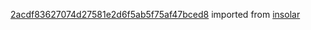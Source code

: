 [2acdf83627074d27581e2d6f5ab5f75af47bced8](https://github.com/insolar/insolar/commit/2acdf83627074d27581e2d6f5ab5f75af47bced8) imported from [insolar](https://github.com/insolar/insolar)
